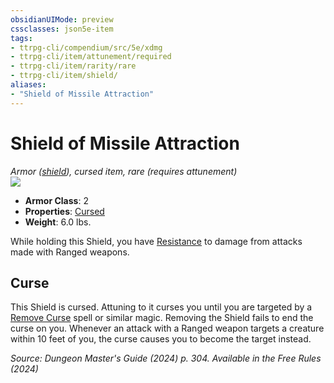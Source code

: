 ```yaml
---
obsidianUIMode: preview
cssclasses: json5e-item
tags:
- ttrpg-cli/compendium/src/5e/xdmg
- ttrpg-cli/item/attunement/required
- ttrpg-cli/item/rarity/rare
- ttrpg-cli/item/shield/
aliases: 
- "Shield of Missile Attraction"
---
```

# Shield of Missile Attraction
*Armor ([shield](2-Mechanics/CLI/items/shield-xphb.md)), cursed item, rare (requires attunement)*  
![](2-Mechanics/CLI/items/img/shield-of-missile-attraction.webp#right)

- **Armor Class**: 2
- **Properties**: [Cursed](2-Mechanics/CLI/rules/item-properties.md#Cursed%20Items)
- **Weight**: 6.0 lbs.

While holding this Shield, you have [Resistance](2-Mechanics/CLI/rules/variant-rules/resistance-xphb.md) to damage from attacks made with Ranged weapons.

## Curse

This Shield is cursed. Attuning to it curses you until you are targeted by a [Remove Curse](2-Mechanics/CLI/spells/remove-curse-xphb.md) spell or similar magic. Removing the Shield fails to end the curse on you. Whenever an attack with a Ranged weapon targets a creature within 10 feet of you, the curse causes you to become the target instead.

*Source: Dungeon Master's Guide (2024) p. 304. Available in the Free Rules (2024)*
